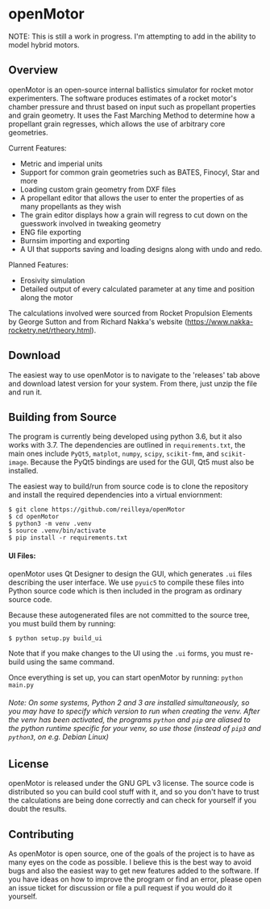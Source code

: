 openMotor
==========

NOTE: This is still a work in progress.  I'm attempting to add in the ability to model hybrid motors.

Overview
--------
openMotor is an open-source internal ballistics simulator for rocket motor experimenters. The software produces estimates of a rocket motor's chamber pressure and thrust based on input such as propellant properties and grain geometry. It uses the Fast Marching Method to determine how a propellant grain regresses, which allows the use of arbitrary core geometries. 

Current Features:
* Metric and imperial units
* Support for common grain geometries such as BATES, Finocyl, Star and more
* Loading custom grain geometry from DXF files
* A propellant editor that allows the user to enter the properties of as many propellants as they wish
* The grain editor displays how a grain will regress to cut down on the guesswork involved in tweaking geometry
* ENG file exporting
* Burnsim importing and exporting
* A UI that supports saving and loading designs along with undo and redo.

Planned Features:
* Erosivity simulation
* Detailed output of every calculated parameter at any time and position along the motor

The calculations involved were sourced from Rocket Propulsion Elements by George Sutton and from Richard Nakka's website (https://www.nakka-rocketry.net/rtheory.html).

Download
-------
The easiest way to use openMotor is to navigate to the 'releases' tab above and download latest version for your system. From there, just unzip the file and run it. 

Building from Source
--------------------
The program is currently being developed using python 3.6, but it also works with 3.7. The dependencies are outlined in `requirements.txt`, the main ones include `PyQt5`, `matplot`, `numpy`, `scipy`, `scikit-fmm`, and `scikit-image`. Because the PyQt5 bindings are used for the GUI, Qt5 must also be installed.

The easiest way to build/run from source code is to clone the repository and install the required dependencies into a virtual enviornment:
```
$ git clone https://github.com/reilleya/openMotor
$ cd openMotor
$ python3 -m venv .venv
$ source .venv/bin/activate
$ pip install -r requirements.txt
```

#### UI Files:
openMotor uses Qt Designer to design the GUI, which generates `.ui` files describing the user interface. 
We use `pyuic5` to compile these files into Python source code which is then included in the program as ordinary source code.

Because these autogenerated files are not committed to the source tree, you must build them by running:
```
$ python setup.py build_ui
```
Note that if you make changes to the UI using the `.ui` forms, you must re-build using the same command.

Once everything is set up, you can start openMotor by running: `python main.py`
###### Note: On some systems, Python 2 and 3 are installed simultaneously, so you may have to specify which version to run when creating the venv. After the venv has been activated, the programs `python` and `pip` are aliased to the python runtime specific for your venv, so use those (instead of `pip3` and `python3`, on e.g. Debian Linux)


License
-------
openMotor is released under the GNU GPL v3 license. The source code is distributed so you can build cool stuff with it, and so you don't have to trust the calculations are being done correctly and can check for yourself if you doubt the results.

Contributing
------------
As openMotor is open source, one of the goals of the project is to have as many eyes on the code as possible. I believe this is the best way to avoid bugs and also the easiest way to get new features added to the software. If you have ideas on how to improve the program or find an error, please open an issue ticket for discussion or file a pull request if you would do it yourself.

